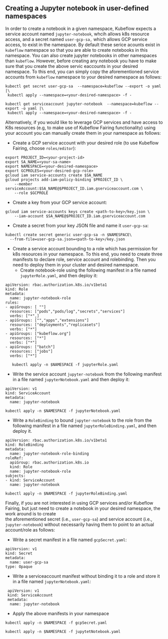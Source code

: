 ## Creating a Jupyter notebook in user-defined namespaces
In order to create a notebook in a given namespace, Kubeflow expects a service account named `jupyter-notebook`, whcih allows k8s resource access,  and a secret named `user-gcp-sa,` which allows GCP service access, to exist in the namespace. 
By default these serice acounts exist in `kubeflow` namespace so that you are able to create notebooks in this namespace. 
You can also create jupyter notebooks in other namespaces than `kubeflow`. However, before creating any notebook you have to make sure that you create the above servic eaccounts in your desired namespace. 
To this end, you can simply copy the aforementioned service accounts from `kubeflow` namespace to your desired namespace as follows:
``` 
kubectl get secret user-gcp-sa  --namespace=kubeflow --export -o yaml |\
 kubectl apply --namespace=<your-desired-namespace> -f -
```
```
kubectl get serviceaccount jupyter-notebook  --namespace=kubeflow --export -o yaml |\
 kubectl apply --namespace=<your-desired-namespace> -f -
``` 

Alternatively, if you would like to leverage GCP services and have access to K8s resources (e.g, to make use of  Kubeflow Fairing functionality) using your account you can  manually create 
them in your namespace as follows:
* Create a GCP service account with your desired role (to use Kubeflow Fairing, choose `roles/editor`):
```
export PROJECT_ID=<your-project-id>
export SA_NAME=<your-sa-name>
export NAMESPACE=<your-desired-namespace>
export GCPROLES=<your-desired-gcp-role>
gcloud iam service-accounts create $SA_NAME
gcloud projects add-iam-policy-binding $PROJECT_ID \
    --member serviceAccount:$SA_NAME@$PROJECT_ID.iam.gserviceaccount.com \
    --role $GCPROLE
```
* Create a key from your GCP service account:
```
gcloud iam service-accounts keys create <path-to-key>/key.json \
    --iam-account $SA_NAME@$PROJECT_ID.iam.gserviceaccount.com
```
* Create a secret from your key JSON file and name it `user-gcp-sa`:

```
kubectl create secret generic user-gcp-sa -n $NAMESPACE\
  --from-file=user-gcp-sa.json=<path-to-key>/key.json
```
* Create a service account bounding to a role which has permission for k8s resources in your namespace. 
To this end, you need to create three manifests to declare role, service account and rolebinding. Then you need to deploy them in your cluster and desired namespace.
  * Create notebook-role using the following manifest in a file named  `jupyterRole.yaml`, and then deploy it:
```
apiVersion: rbac.authorization.k8s.io/v1beta1
kind: Role
metadata:
  name: jupyter-notebook-role
rules:
- apiGroups: [ ""]
  resources: ["pods","pods/log","secrets","services"]
  verbs: ["*",]
- apiGroups: ["","apps","extensions"]
  resources: ["deployments","replicasets"]
  verbs: ["*"]
- apiGroups: ["kubeflow.org"]
  resources: ["*"]
  verbs: ["*"]
- apiGroups: ["batch"]
  resources: ["jobs"]
  verbs: ["*"]
```

```
   kubectl apply -n $NAMESPACE -f jupyterRole.yaml
```


  * Write the service account `jupyter-notebook` from the following manifest in a file named `jupyterNotebook.yaml` and then deploy it:
```
apiVersion: v1
kind: ServiceAccount
metadata: 
  name: jupyter-notebook
```

```
kubectl apply -n $NAMESPACE -f jupyterNotebook.yaml
```

  * Write a `RoleBinding` to bound `jupyter-notebook` to the role from the following manifest in a file named `jupyterRoleBinding.yaml`, and then deploy it.
``` 
apiVersion: rbac.authorization.k8s.io/v1beta1
kind: RoleBinding
metadata:
  name: jupyter-notebook-role-binding
roleRef:
  apiGroup: rbac.authorization.k8s.io
  kind: Role
  name: jupyter-notebook-role
subjects:
- kind: ServiceAccount
  name: jupyter-notebook  
```
```
kubectl apply -n $NAMESPACE -f jupyterRoleBinding.yaml
```

Finally, if you are not interested in using GCP services and/or Kubeflow Fairing, but just need to create a notebook in your desired namespace, the work around is to create  
the aforementioned secret (i.e., `user-gcp-sa`) and service account (i.e., `jupyter-notebook`) without necessarily having them to point to an actual account/role as follows: 
* Write a secret manifest in a file named `gcpSecret.yaml`:
``` 
apiVersion: v1
kind: Secret
metadata:
  name: user-gcp-sa
type: Opaque
```
* Write a serviceaccount manifest without binding it to a role and store it in a file named `jupyterNotebook.yaml`: 
```
 apiVersion: v1
 kind: ServiceAccount
 metadata: 
  name: jupyter-notebook
```
* Apply the above manifests in your namespace
```
kubectl apply -n $NAMESPACE -f gcpSecret.yaml
```
```
kubectl apply -n $NAMESPACE -f jupytetNotebook.yaml
```

